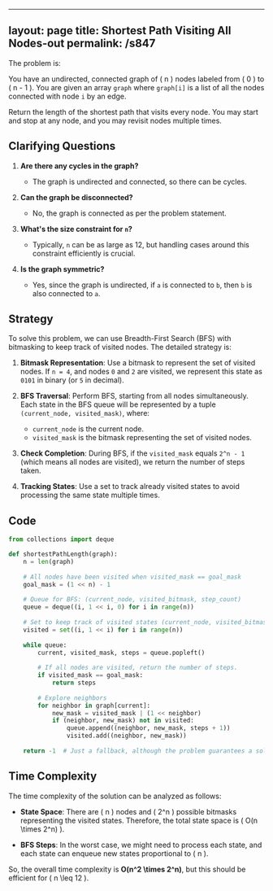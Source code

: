 
---
layout: page
title:  Shortest Path Visiting All Nodes-out
permalink: /s847
---

The problem is: 

You have an undirected, connected graph of \( n \) nodes labeled from \( 0 \) to \( n - 1 \). You are given an array `graph` where `graph[i]` is a list of all the nodes connected with node `i` by an edge. 

Return the length of the shortest path that visits every node. You may start and stop at any node, and you may revisit nodes multiple times.

## Clarifying Questions

1. **Are there any cycles in the graph?**
   - The graph is undirected and connected, so there can be cycles.
   
2. **Can the graph be disconnected?**
   - No, the graph is connected as per the problem statement.
   
3. **What's the size constraint for `n`?**
   - Typically, `n` can be as large as 12, but handling cases around this constraint efficiently is crucial.
   
4. **Is the graph symmetric?**
   - Yes, since the graph is undirected, if `a` is connected to `b`, then `b` is also connected to `a`.

## Strategy

To solve this problem, we can use Breadth-First Search (BFS) with bitmasking to keep track of visited nodes. The detailed strategy is:

1. **Bitmask Representation**: Use a bitmask to represent the set of visited nodes. If `n = 4`, and nodes `0` and `2` are visited, we represent this state as `0101` in binary (or `5` in decimal).

2. **BFS Traversal**: Perform BFS, starting from all nodes simultaneously. Each state in the BFS queue will be represented by a tuple `(current_node, visited_mask)`, where:
   - `current_node` is the current node.
   - `visited_mask` is the bitmask representing the set of visited nodes.

3. **Check Completion**: During BFS, if the `visited_mask` equals `2^n - 1` (which means all nodes are visited), we return the number of steps taken.

4. **Tracking States**: Use a set to track already visited states to avoid processing the same state multiple times.

## Code

```python
from collections import deque

def shortestPathLength(graph):
    n = len(graph)
    
    # All nodes have been visited when visited_mask == goal_mask
    goal_mask = (1 << n) - 1
    
    # Queue for BFS: (current_node, visited_bitmask, step_count)
    queue = deque((i, 1 << i, 0) for i in range(n))
    
    # Set to keep track of visited states (current_node, visited_bitmask)
    visited = set((i, 1 << i) for i in range(n))
    
    while queue:
        current, visited_mask, steps = queue.popleft()
        
        # If all nodes are visited, return the number of steps.
        if visited_mask == goal_mask:
            return steps
        
        # Explore neighbors
        for neighbor in graph[current]:
            new_mask = visited_mask | (1 << neighbor)
            if (neighbor, new_mask) not in visited:
                queue.append((neighbor, new_mask, steps + 1))
                visited.add((neighbor, new_mask))
    
    return -1  # Just a fallback, although the problem guarantees a solution.

```

## Time Complexity

The time complexity of the solution can be analyzed as follows:

- **State Space**: There are \( n \) nodes and \( 2^n \) possible bitmasks representing the visited states. Therefore, the total state space is \( O(n \times 2^n) \).
  
- **BFS Steps**: In the worst case, we might need to process each state, and each state can enqueue new states proportional to \( n \).

So, the overall time complexity is **O(n^2 \times 2^n)**, but this should be efficient for \( n \leq 12 \).